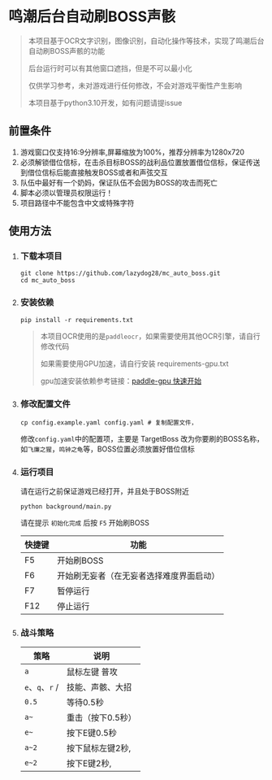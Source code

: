 # 鸣潮后台自动刷BOSS声骸

> 本项目基于OCR文字识别，图像识别，自动化操作等技术，实现了鸣潮后台自动刷BOSS声骸的功能
>
> 后台运行时可以有其他窗口遮挡，但是不可以最小化
>
> 仅供学习参考，未对游戏进行任何修改，不会对游戏平衡性产生影响
>
> 本项目基于python3.10开发，如有问题请提issue

## 前置条件

1. 游戏窗口仅支持16:9分辨率,屏幕缩放为100%，推荐分辨率为1280x720
2. 必须解锁借位信标，在击杀目标BOSS的战利品位置放置借位信标，保证传送到借位信标后能直接触发BOSS或者和声弦交互
3. 队伍中最好有一个奶妈，保证队伍不会因为BOSS的攻击而死亡
4. 脚本必须以管理员权限运行！
5. 项目路径中不能包含中文或特殊字符

## 使用方法

1. ### 下载本项目
    ```shell
    git clone https://github.com/lazydog28/mc_auto_boss.git
    cd mc_auto_boss
    ```
2. ### 安装依赖
    ```shell
    pip install -r requirements.txt
    ```
   > 本项目OCR使用的是`paddleocr`，如果需要使用其他OCR引擎，请自行修改代码
   >
   > 如果需要使用GPU加速，请自行安装 requirements-gpu.txt
   >
   > gpu加速安装依赖参考链接：[paddle-gpu 快速开始](https://www.paddlepaddle.org.cn/install/quick)
3. ### 修改配置文件
    ```shell
    cp config.example.yaml config.yaml # 复制配置文件，
    ```
   修改`config.yaml`中的配置项，主要是 TargetBoss 改为你要刷的BOSS名称，如`飞廉之猩`，`鸣钟之龟`等，BOSS位置必须放置好借位信标


4. ### 运行项目
   请在运行之前保证游戏已经打开，并且处于BOSS附近
    ```shell
    python background/main.py
    ```

   请在提示 `初始化完成` 后按 `F5` 开始刷BOSS

   | 快捷键  | 功能                   |
      |------|----------------------|
   | F5   | 开始刷BOSS              |
   | F6   | 开始刷无妄者（在无妄者选择难度界面启动） |
   | F7   | 暂停运行                 |
   | F12  | 停止运行                 |


5. ### 战斗策略
   | 策略            | 说明        |
      |---------------|-----------|
   | `a`           | 鼠标左键 普攻   |
   | `e`、`q`、`r` / | 技能、声骸、大招  |
   | `0.5`         | 等待0.5秒    |
   | `a~ `         | 重击（按下0.5秒） |
   | `e~ `         | 按下E键0.5秒  |
   | `a~2`         | 按下鼠标左键2秒, |
   | `e~2`         | 按下E键2秒,   |
